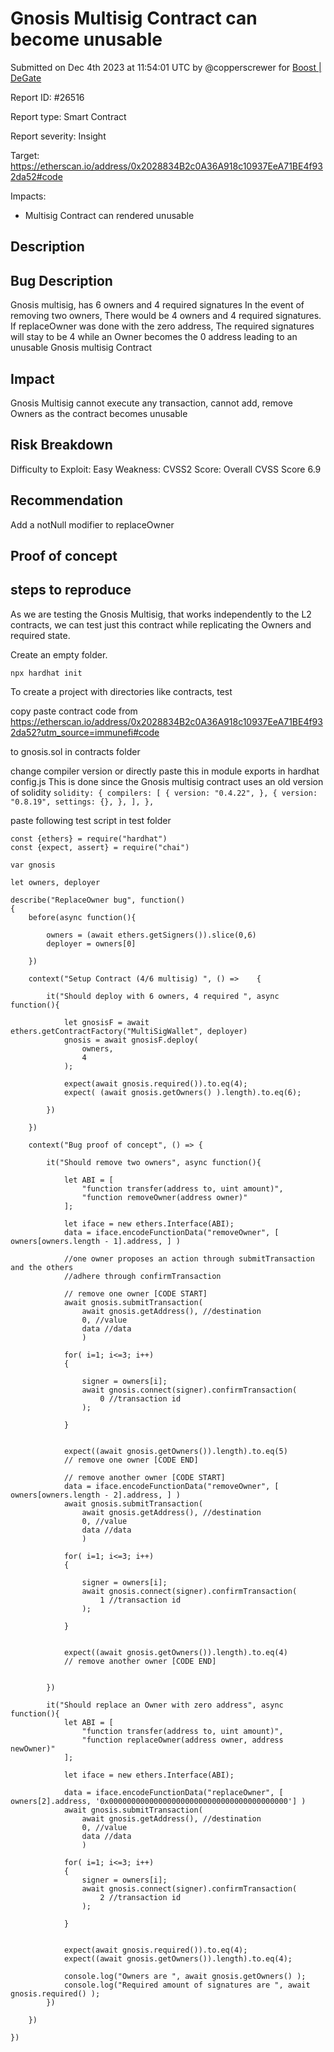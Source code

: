 
# Gnosis Multisig Contract can become unusable

Submitted on Dec 4th 2023 at 11:54:01 UTC by @copperscrewer for [Boost | DeGate](https://immunefi.com/bounty/boosteddegatebugbounty/)

Report ID: #26516

Report type: Smart Contract

Report severity: Insight

Target: https://etherscan.io/address/0x2028834B2c0A36A918c10937EeA71BE4f932da52#code

Impacts:
- Multisig Contract can rendered unusable

## Description
## Bug Description
Gnosis multisig, has 6 owners and 4 required signatures
In the event of removing two owners, There would be 4 owners and 4 required signatures.
If replaceOwner was done with the zero address,
The required signatures will stay to be 4 while an Owner becomes
the 0 address leading to an unusable Gnosis multisig Contract

## Impact
Gnosis Multisig cannot execute any transaction, cannot add, remove Owners
as the contract becomes unusable

## Risk Breakdown
Difficulty to Exploit: Easy
Weakness: 
CVSS2 Score: Overall CVSS Score 6.9

## Recommendation
Add a notNull modifier to replaceOwner



## Proof of concept
steps to reproduce
------------------
As we are testing the Gnosis Multisig, that works independently to the L2 contracts, we can test just this contract while replicating the Owners and required state.

Create an empty folder.

`npx hardhat init`

To create a project with directories like contracts, test

copy paste contract code from
https://etherscan.io/address/0x2028834B2c0A36A918c10937EeA71BE4f932da52?utm_source=immunefi#code

to gnosis.sol in contracts folder


change compiler version or directly paste this in module exports in hardhat config.js
This is done since the Gnosis multisig contract uses an old version of solidity
`
  solidity: {
    compilers: [
      {
        version: "0.4.22",
      },
      {
        version: "0.8.19",
        settings: {},
      },
    ],
  },
`

paste following test script in test folder

```
const {ethers} = require("hardhat")
const {expect, assert} = require("chai")

var gnosis

let owners, deployer

describe("ReplaceOwner bug", function()
{
    before(async function(){

        owners = (await ethers.getSigners()).slice(0,6)
        deployer = owners[0]
        
    })

    context("Setup Contract (4/6 multisig) ", () =>    {

        it("Should deploy with 6 owners, 4 required ", async function(){

            let gnosisF = await ethers.getContractFactory("MultiSigWallet", deployer)
            gnosis = await gnosisF.deploy(
                owners,
                4
            );

            expect(await gnosis.required()).to.eq(4);
            expect( (await gnosis.getOwners() ).length).to.eq(6);

        })

    })

    context("Bug proof of concept", () => {
        
        it("Should remove two owners", async function(){

            let ABI = [
                "function transfer(address to, uint amount)",
                "function removeOwner(address owner)"
            ];
    
            let iface = new ethers.Interface(ABI);
            data = iface.encodeFunctionData("removeOwner", [ owners[owners.length - 1].address, ] )

            //one owner proposes an action through submitTransaction and the others
            //adhere through confirmTransaction

            // remove one owner [CODE START]
            await gnosis.submitTransaction(
                await gnosis.getAddress(), //destination
                0, //value
                data //data
                )
            
            for( i=1; i<=3; i++)
            {
                
                signer = owners[i];
                await gnosis.connect(signer).confirmTransaction(
                    0 //transaction id
                );
                
            }
            
            
            expect((await gnosis.getOwners()).length).to.eq(5)
            // remove one owner [CODE END]

            // remove another owner [CODE START]
            data = iface.encodeFunctionData("removeOwner", [ owners[owners.length - 2].address, ] )
            await gnosis.submitTransaction(
                await gnosis.getAddress(), //destination
                0, //value
                data //data
                )
            
            for( i=1; i<=3; i++)
            {
                
                signer = owners[i];
                await gnosis.connect(signer).confirmTransaction(
                    1 //transaction id
                );
                
            }
            
            
            expect((await gnosis.getOwners()).length).to.eq(4)
            // remove another owner [CODE END]
            
            
        })

        it("Should replace an Owner with zero address", async function(){
            let ABI = [
                "function transfer(address to, uint amount)",
                "function replaceOwner(address owner, address newOwner)"
            ];
    
            let iface = new ethers.Interface(ABI);
            
            data = iface.encodeFunctionData("replaceOwner", [ owners[2].address, '0x0000000000000000000000000000000000000000'] )
            await gnosis.submitTransaction(
                await gnosis.getAddress(), //destination
                0, //value
                data //data
                )
            
            for( i=1; i<=3; i++)
            {                
                signer = owners[i];
                await gnosis.connect(signer).confirmTransaction(
                    2 //transaction id
                );
                
            }
            

            expect(await gnosis.required()).to.eq(4);
            expect((await gnosis.getOwners()).length).to.eq(4);          

            console.log("Owners are ", await gnosis.getOwners() );
            console.log("Required amount of signatures are ", await gnosis.required() );
        })

    })

})

```

 